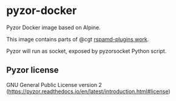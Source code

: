 # pyzor-docker
Pyzor Docker image based on Alpine.

This image contains parts of @cgt [rspamd-plugins work](https://github.com/cgt/rspamd-plugins).

Pyzor will run as socket, exposed by pyzorsocket Python script.

## Pyzor license
GNU General Public License version 2 (https://pyzor.readthedocs.io/en/latest/introduction.html#license)
